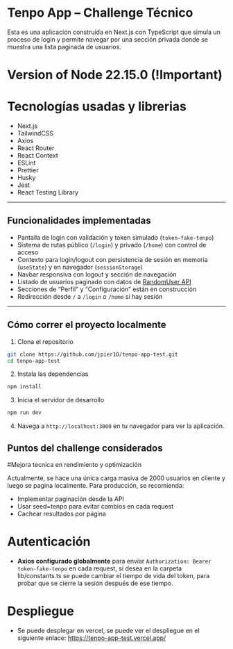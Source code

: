 # Tenpo App – Challenge Técnico

Esta es una aplicación construida en Next.js con TypeScript que simula un proceso de login y permite navegar por una sección privada donde se muestra una lista paginada de usuarios.

# Version of Node 22.15.0 (!Important)

# Tecnologías usadas y librerias

- Next.js
- TailwindCSS
- Axios
- React Router
- React Context
- ESLint
- Prettier
- Husky
- Jest
- React Testing Library

---

##  Funcionalidades implementadas

- Pantalla de login con validación y token simulado (`token-fake-tenpo`)
- Sistema de rutas público (`/login`) y privado (`/home`) con control de acceso
- Contexto para login/logout con persistencia de sesión en memoria (`useState`) y en navegador (`sessionStorage`)
- Navbar responsiva con logout y sección de navegación
- Listado de usuarios paginado con datos de [RandomUser API](https://randomuser.me)
- Secciones de “Perfil” y “Configuración” están en construcción
- Redirección desde `/` a `/login` o `/home` si hay sesión


---

## Cómo correr el proyecto localmente

1. Clona el repositorio

```bash
git clone https://github.com/jpier1O/tenpo-app-test.git
cd tenpo-app-test
```

2. Instala las dependencias

```bash
npm install
```

3. Inicia el servidor de desarrollo

```bash
npm run dev
```

4. Navega a `http://localhost:3000` en tu navegador para ver la aplicación.


## Puntos del challenge considerados

#Mejora tecnica en rendimiento y optimización

Actualmente, se hace una única carga masiva de 2000 usuarios en cliente y luego se pagina localmente. Para producción, se recomienda:

- Implementar paginación desde la API
- Usar seed=tenpo para evitar cambios en cada request
- Cachear resultados por página

# Autenticación

- **Axios configurado globalmente** para enviar `Authorization: Bearer token-fake-tenpo` en cada request, si desea en la carpeta lib/constants.ts se puede cambiar el tiempo de vida del token, para probar que se cierre la sesión después de ese tiempo.


# Despliegue

- Se puede desplegar en vercel, se puede ver el despliegue en el siguiente enlace: https://tenpo-app-test.vercel.app/
